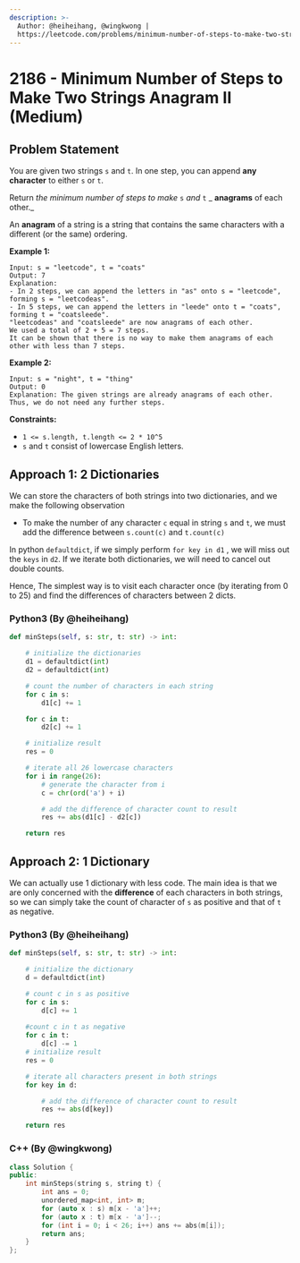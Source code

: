 ```yaml
---
description: >-
  Author: @heiheihang, @wingkwong |
  https://leetcode.com/problems/minimum-number-of-steps-to-make-two-strings-anagram-ii/
---
```


# 2186 - Minimum Number of Steps to Make Two Strings Anagram II (Medium)

## Problem Statement

You are given two strings `s` and `t`. In one step, you can append **any character** to either `s` or `t`.

Return _the minimum number of steps to make_ `s` _and_ `t` \_ **anagrams** of each other.\_

An **anagram** of a string is a string that contains the same characters with a different (or the same) ordering.

**Example 1:**

```
Input: s = "leetcode", t = "coats"
Output: 7
Explanation: 
- In 2 steps, we can append the letters in "as" onto s = "leetcode", forming s = "leetcodeas".
- In 5 steps, we can append the letters in "leede" onto t = "coats", forming t = "coatsleede".
"leetcodeas" and "coatsleede" are now anagrams of each other.
We used a total of 2 + 5 = 7 steps.
It can be shown that there is no way to make them anagrams of each other with less than 7 steps.
```

**Example 2:**

```
Input: s = "night", t = "thing"
Output: 0
Explanation: The given strings are already anagrams of each other. Thus, we do not need any further steps.
```

**Constraints:**

* `1 <= s.length, t.length <= 2 * 10^5`
* `s` and `t` consist of lowercase English letters.

## Approach 1: 2 Dictionaries

We can store the characters of both strings into two dictionaries, and we make the following observation

* To make the number of any character `c` equal in string `s` and `t`, we must add the difference between `s.count(c)` and `t.count(c)`

In python `defaultdict`, if we simply perform `for key in d1` , we will miss out the `keys` in `d2`. If we iterate both dictionaries, we will need to cancel out double counts.&#x20;

Hence, The simplest way is to visit each character once (by iterating from 0 to 25) and find the differences of characters between 2 dicts.

### Python3 (By @heiheihang)

```python
def minSteps(self, s: str, t: str) -> int:

    # initialize the dictionaries
    d1 = defaultdict(int)
    d2 = defaultdict(int)

    # count the number of characters in each string
    for c in s:
        d1[c] += 1

    for c in t:
        d2[c] += 1

    # initialize result
    res = 0

    # iterate all 26 lowercase characters
    for i in range(26):
        # generate the character from i
        c = chr(ord('a') + i)

        # add the difference of character count to result
        res += abs(d1[c] - d2[c])

    return res

```

## Approach 2: 1 Dictionary

We can actually use 1 dictionary with less code. The main idea is that we are only concerned with the **difference** of each characters in both strings, so we can simply take the count of character of `s` as positive and that of `t` as negative.&#x20;

### Python3 (By @heiheihang)

```python
def minSteps(self, s: str, t: str) -> int:

    # initialize the dictionary
    d = defaultdict(int)

    # count c in s as positive
    for c in s:
        d[c] += 1
        
    #count c in t as negative
    for c in t:
        d[c] -= 1
    # initialize result
    res = 0

    # iterate all characters present in both strings
    for key in d:

        # add the difference of character count to result
        res += abs(d[key])

    return res
```

### C++ (By @wingkwong)

```cpp
class Solution {
public:
    int minSteps(string s, string t) {
        int ans = 0;
        unordered_map<int, int> m;
        for (auto x : s) m[x - 'a']++;
        for (auto x : t) m[x - 'a']--;
        for (int i = 0; i < 26; i++) ans += abs(m[i]);
        return ans;
    }
};
```

